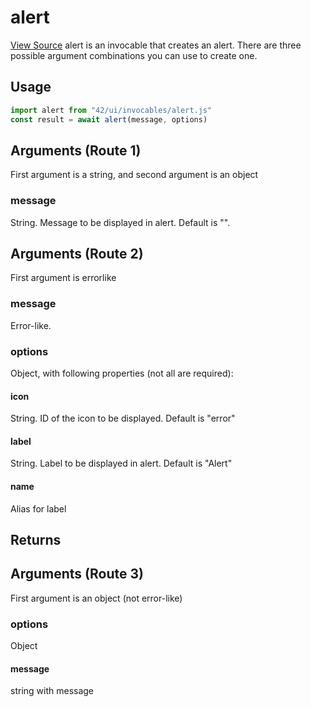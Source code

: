 # alert

[View Source](https://github.com/zo/sys42/blob/main/src/42/ui/invocables/alert.js)
alert is an invocable that creates an alert. There are three possible argument combinations you can use to create one.

## Usage
```js
import alert from "42/ui/invocables/alert.js"
const result = await alert(message, options)
```

## Arguments (Route 1)
First argument is a string, and second argument is an object
### message
String. Message to be displayed in alert. Default is "".

## Arguments (Route 2)
First argument is errorlike
### message
Error-like.
### options
Object, with following properties (not all are required):
#### icon
String. ID of the icon to be displayed. Default is "error"
#### label
String. Label to be displayed in alert. Default is "Alert"
#### name
Alias for label
## Returns

## Arguments (Route 3)
First argument is an object (not error-like)
### options
Object
#### message
string with message